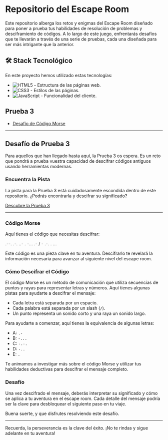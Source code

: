 # Repositorio del Escape Room

Este repositorio alberga los retos y enigmas del Escape Room diseñado para poner a prueba tus habilidades de resolución de problemas y desciframiento de códigos. A lo largo de este juego, enfrentarás desafíos que te llevarán a través de una serie de pruebas, cada una diseñada para ser más intrigante que la anterior.

## 🛠️ Stack Tecnológico

En este proyecto hemos utilizado estas tecnologías:

- ![HTML5](https://img.shields.io/badge/html5-%23E34F26.svg?&style=for-the-badge&logo=html5&logoColor=white) - Estructura de las páginas web.
- ![CSS3](https://img.shields.io/badge/css3-%231572B6.svg?&style=for-the-badge&logo=css3&logoColor=white) - Estilos de las páginas.
- ![JavaScript](https://img.shields.io/badge/javascript-%23F7DF1E.svg?&style=for-the-badge&logo=javascript&logoColor=black) - Funcionalidad del cliente.

## Prueba 3

- [Desafío de Código Morse](#desafío-de-código-morse)

---

## Desafío de Prueba 3

Para aquellos que han llegado hasta aquí, la Prueba 3 os espera. Es un reto que pondrá a prueba vuestra capacidad de descifrar códigos antiguos usando herramientas modernas.

### Encuentra la Pista

La pista para la Prueba 3 está cuidadosamente escondida dentro de este repositorio. ¿Podrás encontrarla y descifrar su significado?

[Descubre la Prueba 3](#descifra-el-código)

---

### Código Morse

Aquí tienes el código que necesitas descifrar:

.--. .-. ..- . -... .- / - .-. . ...


Este código es una pieza clave en tu aventura. Descifrarlo te revelará la información necesaria para avanzar al siguiente nivel del escape room.

### Cómo Descifrar el Código

El código Morse es un método de comunicación que utiliza secuencias de puntos y rayas para representar letras y números. Aquí tienes algunas pistas para ayudarte a descifrar el mensaje:

- Cada letra está separada por un espacio.
- Cada palabra está separada por un slash (`/`).
- Un punto representa un sonido corto y una raya un sonido largo.

Para ayudarte a comenzar, aquí tienes la equivalencia de algunas letras:

- A: `.-`
- B: `-...`
- C: `-.-.`
- D: `-..`
- E: `.`

Te animamos a investigar más sobre el código Morse y utilizar tus habilidades deductivas para descifrar el mensaje completo.

### Desafío

Una vez descifrado el mensaje, deberás interpretar su significado y cómo se aplica a tu aventura en el escape room. Cada detalle del mensaje podría ser la clave para desbloquear el siguiente paso en tu viaje.

Buena suerte, y que disfrutes resolviendo este desafío.

---

Recuerda, la perseverancia es la clave del éxito. ¡No te rindas y sigue adelante en tu aventura!
